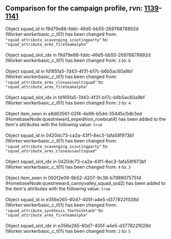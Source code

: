 ## Comparison for the campaign profile, rvn: [1139](https://github.com/PRO100KatYT/FortniteProfileRevisions/tree/main/profiles/campaign/1139%20campaign.json)-[1141](https://github.com/PRO100KatYT/FortniteProfileRevisions/tree/main/profiles/campaign/1141%20campaign.json)

Object squad_id in f9d79e88-fddc-46d5-bb55-26976878892d (Worker:workerbasic_c_t01) has been changed from: `"squad_attribute_scavenging_scoutingparty"` to: `"squad_attribute_arms_fireteamalpha"`
<br><br>
Object squad_slot_idx in f9d79e88-fddc-46d5-bb55-26976878892d (Worker:workerbasic_c_t01) has been changed from: `3` to: `6`
<br><br>
Object squad_id in fd165fa5-7d43-4f31-b17c-b6b5ac60a9bf (Worker:workerbasic_c_t01) has been changed from: `"squad_attribute_arms_closeassaultsquad"` to: `"squad_attribute_arms_fireteamalpha"`
<br><br>
Object squad_slot_idx in fd165fa5-7d43-4f31-b17c-b6b5ac60a9bf (Worker:workerbasic_c_t01) has been changed from: `3` to: `4`
<br><br>
Object item_seen in e8d63561-02f4-4e66-b5dd-35445c0db3ed (HomebaseNode:questreward_expedition_rowboat4) has been added to the item's attributes with the following value: `true`
<br><br>
Object squad_id in 0420dc73-ca2a-43f1-8ec3-1afa58f973bf (Worker:workerbasic_c_t01) has been changed from: `"squad_attribute_scavenging_scoutingparty"` to: `"squad_attribute_arms_closeassaultsquad"`
<br><br>
Object squad_slot_idx in 0420dc73-ca2a-43f1-8ec3-1afa58f973bf (Worker:workerbasic_c_t01) has been changed from: `4` to: `3`
<br><br>
Object item_seen in 092f2e09-9b52-4207-9c38-b79890757514 (HomebaseNode:questreward_cannyvalley_squad_ssd2) has been added to the item's attributes with the following value: `true`
<br><br>
Object squad_id in e356e265-60d7-405f-a4e5-d377822f028d (Worker:workerbasic_c_t01) has been changed from: `"squad_attribute_synthesis_thethinktank"` to: `"squad_attribute_arms_fireteamalpha"`
<br><br>
Object squad_slot_idx in e356e265-60d7-405f-a4e5-d377822f028d (Worker:workerbasic_c_t01) has been changed from: `2` to: `5`
<br><br>
